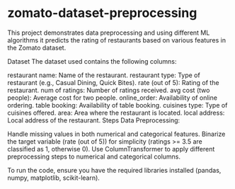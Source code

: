 # zomato-dataset-preprocessing
This project demonstrates data preprocessing and using different ML algorithms it predicts the rating of restaurants based on various features in the Zomato dataset.

Dataset
The dataset used contains the following columns:

restaurant name: Name of the restaurant.
restaurant type: Type of restaurant (e.g., Casual Dining, Quick Bites).
rate (out of 5): Rating of the restaurant.
num of ratings: Number of ratings received.
avg cost (two people): Average cost for two people.
online_order: Availability of online ordering.
table booking: Availability of table booking.
cuisines type: Type of cuisines offered.
area: Area where the restaurant is located.
local address: Local address of the restaurant.
Steps
Data Preprocessing:

Handle missing values in both numerical and categorical features.
Binarize the target variable (rate (out of 5)) for simplicity (ratings >= 3.5 are classified as 1, otherwise 0).
Use ColumnTransformer to apply different preprocessing steps to numerical and categorical columns.

To run the code, ensure you have the required libraries installed (pandas, numpy, matplotlib, scikit-learn).
